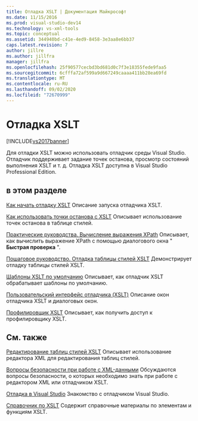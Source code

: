 ```yaml
---
title: Отладка XSLT | Документация Майкрософт
ms.date: 11/15/2016
ms.prod: visual-studio-dev14
ms.technology: vs-xml-tools
ms.topic: conceptual
ms.assetid: 344940bd-c41e-4ed9-8458-3e3aa8e6bb37
caps.latest.revision: 7
author: jillre
ms.author: jillfra
manager: jillfra
ms.openlocfilehash: 25f90577cecbd3bd681d0c7f3e18355fede9faa5
ms.sourcegitcommit: 6cfffa72af599a9d667249caaaa411bb28ea69fd
ms.translationtype: MT
ms.contentlocale: ru-RU
ms.lasthandoff: 09/02/2020
ms.locfileid: "72670999"
---
```

# <a name="debug-xslt"></a>Отладка XSLT
[!INCLUDE[vs2017banner](../includes/vs2017banner.md)]

Для отладки XSLT можно использовать отладчик среды Visual Studio. Отладчик поддерживает задание точек останова, просмотр состояний выполнения XSLT и т. д. Отладка XSLT доступна в Visual Studio Professional Edition.

## <a name="in-this-section"></a>в этом разделе

 [Как начать отладку XSLT](../xml-tools/how-to-start-debugging-xslt.md) Описание запуска отладчика XSLT.

 [Как использовать точки останова с XSLT](../xml-tools/how-to-use-breakpoints-with-xslt.md) Описывает использование точек останова в таблице стилей.

 [Практические руководства. Вычисление выражения XPath](../xml-tools/how-to-evaluate-an-xpath-expression.md) Описывает, как вычислить выражение XPath с помощью диалогового окна " **Быстрая проверка** ".

 [Пошаговое руководство. Отладка таблицы стилей XSLT](../xml-tools/walkthrough-debug-an-xslt-style-sheet.md) Демонстрирует отладку таблицы стилей XSLT.

 [Шаблоны XSLT по умолчанию](../xml-tools/xslt-default-templates.md) Описывает, как отладчик XSLT обрабатывает шаблоны по умолчанию.

 [Пользовательский интерфейс отладчика (XSLT)](../xml-tools/debugger-user-interface-xslt.md) Описание окон отладчика XSLT и диалоговых окон.

 [Профилировщик XSLT](../xml-tools/xslt-profiler.md) Описывает, как получить доступ к профилировщику XSLT.

## <a name="related-sections"></a>См. также
 [Редактирование таблиц стилей XSLT](../xml-tools/editing-xslt-style-sheets.md) Описывает использование редактора XML для редактирования таблиц стилей.

 [Вопросы безопасности при работе с XML-данными](../xml-tools/security-considerations-when-working-with-xml-data.md) Обсуждаются вопросы безопасности, о которых необходимо знать при работе с редактором XML или отладчиком XSLT.

 [Отладка в Visual Studio](../debugger/debugging-in-visual-studio.md) Знакомство с отладчиком Visual Studio.

 [Справочник по XSLT](https://msdn.microsoft.com/678bcd68-cbbb-4be5-9dd2-40f94488a1cf) Содержит справочные материалы по элементам и функциям XSLT.
